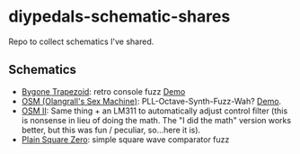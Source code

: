 # diypedals-schematic-shares
Repo to collect schematics I've shared.

## Schematics

 - [Bygone Trapezoid](./BygoneTrapezoid.pdf): retro console fuzz [Demo](https://www.reddit.com/r/diypedals/comments/1hxj0g6/so_you_want_to_make_consoley_synth_fuzzes_eh/)
 - [OSM (Olangrall's Sex Machine)](./OSM.pdf): PLL-Octave-Synth-Fuzz-Wah? [Demo](https://www.reddit.com/r/diypedals/comments/1i2f116/everything_is_a_clone_of_something/).
 - [OSM II](./OSM2.pdf): Same thing + an LM311 to automatically adjust control filter (this is nonsense in lieu of doing the math. The "I did the math" version works better, but this was fun / peculiar, so...here it is).
 - [Plain Square Zero](PlainSquareZero.pdf): simple square wave comparator fuzz
